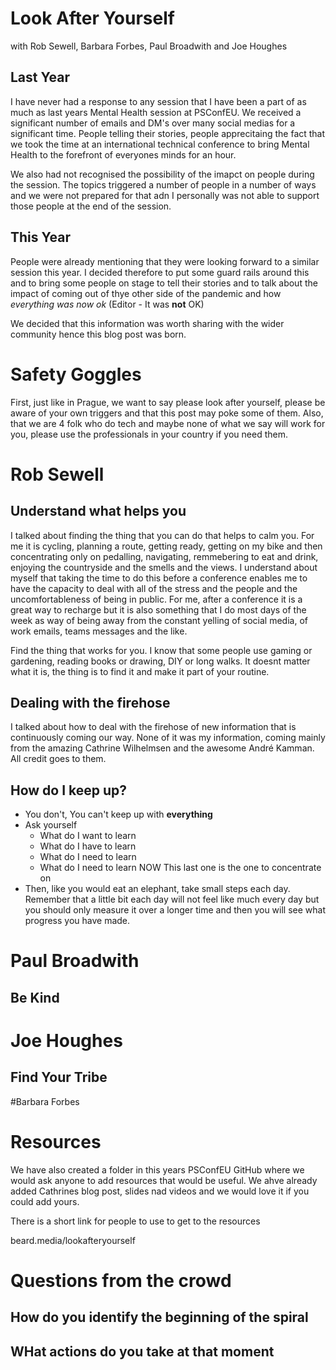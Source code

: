 # Look After Yourself
with Rob Sewell, Barbara Forbes, Paul Broadwith and Joe Houghes

## Last Year

I have never had a response to any session that I have been a part of as much as last years Mental Health session at PSConfEU. We received a significant number of emails and DM's over many social medias for a significant time. People telling their stories, people apprecitaing the fact that we took the time at an international technical conference to bring Mental Health to the forefront of everyones minds for an hour.

We also had not recognised the possibility of the imapct on people during the session. The topics triggered a number of people in a number of ways and we were not prepared for that adn I personally was not able to support those people at the end of the session.

## This Year

People were already mentioning that they were looking forward to a similar session this year. I decided therefore to put some guard rails around this and to bring some people on stage to tell their stories and to talk about the impact of coming out of  thye other side of the pandemic and how _everything was now ok_ (Editor - It was **not** OK)

We decided that this information was worth sharing with the wider community hence this blog post was born.

# Safety Goggles

First, just like in Prague, we want to say please look after yourself, please be aware of your own triggers and that this post may poke some of them. Also, that we are 4 folk who do tech and maybe none of what we say will work for you, please use the professionals in your country if you need them.

# Rob Sewell
## Understand what helps you

I talked about finding the thing that you can do that helps to calm you. For me it is cycling, planning a route, getting ready, getting on my bike and then concentrating only on pedalling, navigating, remmebering to eat and drink, enjoying the countryside and the smells and the views. I understand about myself that taking the time to do this before a conference enables me to have the capacity to deal with all of the stress and the people and the uncomfortableness of being in public. For me, after a conference it is a great way to recharge but it is also something that I do most days of the week as way of being away from the constant yelling of social media, of work emails, teams messages and the like.

Find the thing that works for you. I know that some people use gaming or gardening, reading books or drawing, DIY or long walks. It doesnt matter what it is, the thing is to find it and make it part of your routine.

## Dealing with the firehose

I talked about how to deal with the firehose of new information that is continuously coming our way. None of it was my information, coming mainly from the amazing Cathrine Wilhelmsen and the awesome André Kamman. All credit goes to them.

## How do I keep up?

- You don't, You can't keep up with __everything__
- Ask yourself
    - What do I want to learn
    - What do I have to learn
    - What do I need to learn
    - What do I need to learn NOW
    This last one is the one to concentrate on
- Then, like you would eat an elephant, take small steps each day. Remember that a little bit each day will not feel like much every day but you should only measure it over a longer time and then you will see what progress you have made.


# Paul Broadwith
## Be Kind

# Joe Houghes
## Find Your Tribe

#Barbara Forbes
##

# Resources

We have also created a folder in this years PSConfEU GitHub where we would ask anyone to add resources that would be useful. We ahve already added Cathrines blog post, slides nad videos and we would love it if you could add yours.

There is a short link for people to use to get to the resources

beard.media/lookafteryourself

# Questions from the crowd

## How do you identify the beginning of the spiral

## WHat actions do you take at that moment

